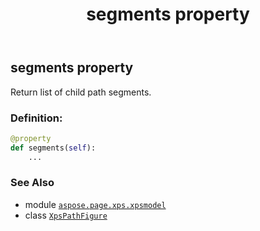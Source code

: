 ﻿---
title: segments property
second_title: Aspose.Page for Python via .NET API References
description: 
type: docs
weight: 110
url: /python-net/aspose.page.xps.xpsmodel/xpspathfigure/segments/
is_root: false
---

## segments property


Return list of child path segments.
### Definition:
```python
@property
def segments(self):
    ...
```

### See Also
* module [`aspose.page.xps.xpsmodel`](../../)
* class [`XpsPathFigure`](/page/python-net/aspose.page.xps.xpsmodel/xpspathfigure)
